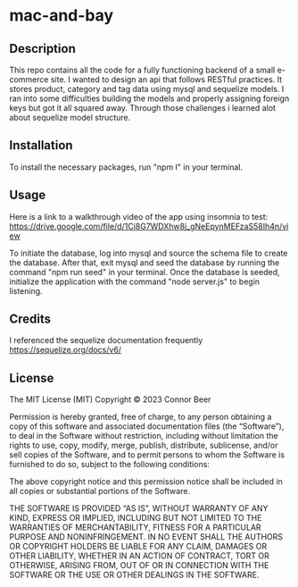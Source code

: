 # mac-and-bay

## Description
This repo contains all the code for a fully functioning backend of a small e-commerce site. I wanted to design an api that follows RESTful practices. It stores product, category and tag data using mysql and sequelize models. I ran into some difficulties building the models and properly assigning foreign keys but got it all squared away. Through those challenges i learned alot about sequelize model structure.
## Installation
To install the necessary packages, run "npm I" in your terminal.
## Usage
Here is a link to a walkthrough video of the app using insomnia to test:  https://drive.google.com/file/d/1Ci8G7WDXhw8j_gNeEpynMEFzaS58Ih4n/view

To initiate the database, log into mysql and source the schema file to create the database. After that, exit mysql and seed the database by running the command "npm run seed" in your terminal. Once the database is seeded, initialize the application with the command "node server.js" to begin listening.
## Credits
I referenced the sequelize documentation frequently 
https://sequelize.org/docs/v6/

## License
The MIT License (MIT)
Copyright © 2023 Connor Beer

Permission is hereby granted, free of charge, to any person obtaining a copy of this software and associated documentation files (the “Software”), to deal in the Software without restriction, including without limitation the rights to use, copy, modify, merge, publish, distribute, sublicense, and/or sell copies of the Software, and to permit persons to whom the Software is furnished to do so, subject to the following conditions:

The above copyright notice and this permission notice shall be included in all copies or substantial portions of the Software.

THE SOFTWARE IS PROVIDED “AS IS”, WITHOUT WARRANTY OF ANY KIND, EXPRESS OR IMPLIED, INCLUDING BUT NOT LIMITED TO THE WARRANTIES OF MERCHANTABILITY, FITNESS FOR A PARTICULAR PURPOSE AND NONINFRINGEMENT. IN NO EVENT SHALL THE AUTHORS OR COPYRIGHT HOLDERS BE LIABLE FOR ANY CLAIM, DAMAGES OR OTHER LIABILITY, WHETHER IN AN ACTION OF CONTRACT, TORT OR OTHERWISE, ARISING FROM, OUT OF OR IN CONNECTION WITH THE SOFTWARE OR THE USE OR OTHER DEALINGS IN THE SOFTWARE.
